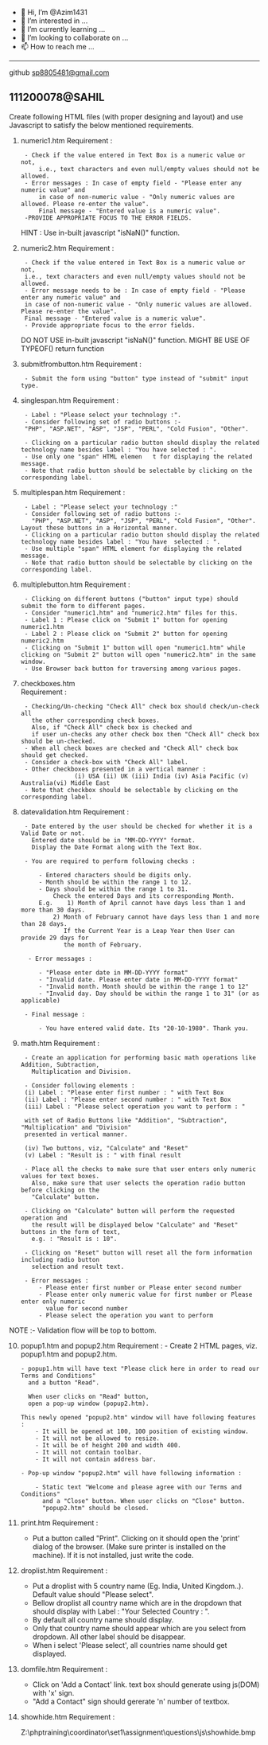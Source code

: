 - 👋 Hi, I’m @Azim1431
- 👀 I’m interested in ...
- 🌱 I’m currently learning ...
- 💞️ I’m looking to collaborate on ...
- 📫 How to reach me ...
-----------------------------------------------
github 
sp8805481@gmail.com

111200078@SAHIL
-------------------------------------------------------
<!---
Azim1431/Azim1431 is a ✨ special ✨ repository because its `README.md` (this file) appears on your GitHub profile.
You can click the Preview link to take a look at your changes.
--->
Create following HTML files (with proper designing and layout) and use Javascript to satisfy the below mentioned requirements.

1) numeric1.htm
	Requirement :

		- Check if the value entered in Text Box is a numeric value or not,
			i.e., text characters and even null/empty values should not be allowed.
		- Error messages : In case of empty field - "Please enter any numeric value" and
			in case of non-numeric value - "Only numeric values are allowed. Please re-enter the value".
			Final message - "Entered value is a numeric value".
		-PROVIDE APPROPRIATE FOCUS TO THE ERROR FIELDS.


	HINT : Use in-built javascript "isNaN()" function.

2) numeric2.htm
	Requirement :

		- Check if the value entered in Text Box is a numeric value or not,
		i.e., text characters and even null/empty values should not be allowed.
		- Error message needs to be : In case of empty field - "Please enter any numeric value" and
		in case of non-numeric value - "Only numeric values are allowed. Please re-enter the value". 
		Final message - "Entered value is a numeric value".
		- Provide appropriate focus to the error fields.

	DO NOT USE in-built javascript "isNaN()" function.      MIGHT BE USE OF TYPEOF() return function

3) submitfrombutton.htm
	Requirement :

		- Submit the form using "button" type instead of "submit" input type.
4) singlespan.htm
	Requirement :

		- Label : "Please select your technology :".
		- Consider following set of radio buttons :-
		"PHP", "ASP.NET", "ASP", "JSP", "PERL", "Cold Fusion", "Other". 

		- Clicking on a particular radio button should display the related technology name besides label : "You have selected : ".
		- Use only one "span" HTML elemen	t for displaying the related message.
		- Note that radio button should be selectable by clicking on the corresponding label.
		
5) multiplespan.htm
	Requirement :
		
		- Label : "Please select your technology :"
		- Consider following set of radio buttons :-
		  "PHP", "ASP.NET", "ASP", "JSP", "PERL", "Cold Fusion", "Other". Layout these buttons in a Horizontal manner.
		- Clicking on a particular radio button should display the related technology name besides label : "You have  selected : ".
		- Use multiple "span" HTML element for displaying the related message.
		- Note that radio button should be selectable by clicking on the corresponding label.
			

6) multiplebutton.htm
	Requirement :


		- Clicking on different buttons ("button" input type) should submit the form to different pages.
		- Consider "numeric1.htm" and "numeric2.htm" files for this.
		- Label 1 : Please click on "Submit 1" button for opening numeric1.htm
		- Label 2 : Please click on "Submit 2" button for opening numeric2.htm
		- Clicking on "Submit 1" button will open "numeric1.htm" while clicking on "Submit 2" button will open "numeric2.htm" in the same window.
		- Use Browser back button for traversing among various pages.	
		
7) checkboxes.htm	
	Requirement :
			
		- Checking/Un-checking "Check All" check box should check/un-check all
		  the other corresponding check boxes.
		  Also, if "Check All" check box is checked and
		  if user un-checks any other check box then "Check All" check box should be un-checked.
		- When all check boxes are checked and "Check All" check box should get checked.
		- Consider a check-box with "Check All" label.
		- Other checkboxes presented in a vertical manner :
         			  (i) USA (ii) UK (iii) India (iv) Asia Pacific (v) Australia(vi) Middle East
		- Note that checkbox should be selectable by clicking on the corresponding label.

8) datevalidation.htm
	Requirement :

		- Date entered by the user should be checked for whether it is a Valid Date or not.
		  Entered date should be in "MM-DD-YYYY" format.
		  Display the Date Format along with the Text Box.
		
		- You are required to perform following checks :

			- Entered characters should be digits only.
			- Month should be within the range 1 to 12.
			- Days should be within the range 1 to 31.
				Check the entered Days and its corresponding Month.
			E.g.	1) Month of April cannot have days less than 1 and more than 30 days.
				2) Month of February cannot have days less than 1 and more than 28 days.
				   If the Current Year is a Leap Year then User can provide 29 days for
				   the month of February.

		 - Error messages :

			- "Please enter date in MM-DD-YYYY format"
			- "Invalid date. Please enter date in MM-DD-YYYY format"
			- "Invalid month. Month should be within the range 1 to 12"
			- "Invalid day. Day should be within the range 1 to 31" (or as applicable)

		- Final message :

			- You have entered valid date. Its "20-10-1980". Thank you.

9) math.htm
	Requirement :

		- Create an application for performing basic math operations like Addition, Subtraction,
		  Multiplication and Division.

		- Consider following elements :
		(i) Label : "Please enter first number : " with Text Box
		(ii) Label : "Please enter second number : " with Text Box
		(iii) Label : "Please select operation you want to perform : "

		with set of Radio Buttons like "Addition", "Subtraction", "Multiplication" and "Division"
		presented in vertical manner.

		(iv) Two buttons, viz, "Calculate" and "Reset"
		(v) Label : "Result is : " with final result

		- Place all the checks to make sure that user enters only numeric values for text boxes.
		  Also, make sure that user selects the operation radio button before clicking on the
		  "Calculate" button.

		- Clicking on "Calculate" button will perform the requested operation and
		  the result will be displayed below "Calculate" and "Reset" buttons in the form of text,
		  e.g. : "Result is : 10".

		- Clicking on "Reset" button will reset all the form information including radio button
		  selection and result text.
			
		- Error messages :
			- Please enter first number or Please enter second number
			- Please enter only numeric value for first number or Please enter only numeric
			  value for second number
			- Please select the operation you want to perform

NOTE :- Validation flow will be top to bottom.

10) popup1.htm and popup2.htm
	Requirement :
		- Create 2 HTML pages, viz. popup1.htm and popup2.htm.

		- popup1.htm will have text "Please click here in order to read our Terms and Conditions"
		  and a button "Read".

		  When user clicks on "Read" button,
		  open a pop-up window (popup2.htm).
		
		This newly opened "popup2.htm" window will have following features :
			- It will be opened at 100, 100 position of existing window.
			- It will not be allowed to resize.
			- It will be of height 200 and width 400. 
			- It will not contain toolbar.
			- It will not contain address bar.

		- Pop-up window "popup2.htm" will have following information :
	
			- Static text "Welcome and please agree with our Terms and Conditions"
			  and a "Close" button. When user clicks on "Close" button.
 			  "popup2.htm" should be closed.


11) print.htm
	Requirement :

	- Put a button called "Print". Clicking on it should open the 'print' dialog of the browser. (Make sure printer is installed on the machine). If it is not installed, just write the code.
	
12) droplist.htm
	Requirement :

	- Put a droplist with 5 country name
	  (Eg. India, United Kingdom..). Default value should "Please select".
	- Bellow droplist all country name which are in the dropdown that should display with Label :
	  "Your Selected Country : ".
	- By default all country name should display.
	- Only that country name should appear which are you select from dropdown.
	  All other label should be disappear.
	- When i select 'Please select', all countries name should get displayed.

13) domfile.htm
	Requirement : 
	
	- Click on 'Add a Contact' link. text box should generate using js(DOM) with 'x' sign.
	- "Add a Contact" sign should gererate 'n' number of textbox.

14) showhide.htm
	Requirement :

	Z:\phptraining\coordinator\set1\assignment\questions\js\showhide.bmp
